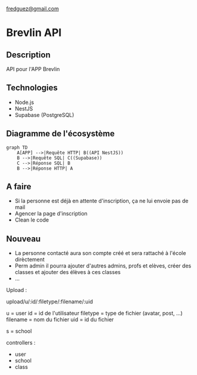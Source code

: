 fredguez@gmail.com

# Brevlin API

## Description

API pour l'APP Brevlin

## Technologies

- Node.js
- NestJS
- Supabase (PostgreSQL)

## Diagramme de l'écosystème

```mermaid
graph TD
    A[APP] -->|Requête HTTP| B((API NestJS))
    B -->|Requête SQL| C((Supabase))
    C -->|Réponse SQL| B
    B -->|Réponse HTTP| A
```


## A faire

- Si la personne est déjà en attente d'inscription, ça ne lui envoie pas de mail
- Agencer la page d'inscription
- Clean le code


## Nouveau

- La personne contacté aura son compte créé et sera rattaché à l'école dirèctement
- Perm admin il pourra ajouter d'autres admins, profs et elèves, créer des classes et ajouter des élèves à ces classes
- ...

Upload :

upload/u/:id/:filetype/:filename/:uid

u = user
id = id de l'utilisateur
filetype = type de fichier (avatar, post, ...)
filename = nom du fichier
uid = id du fichier

s = school

controllers :
- user
- school
- class
